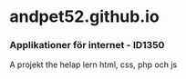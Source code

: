 # andpet52.github.io

### Applikationer för internet - ID1350

A projekt the helap lern html, css, php och js
